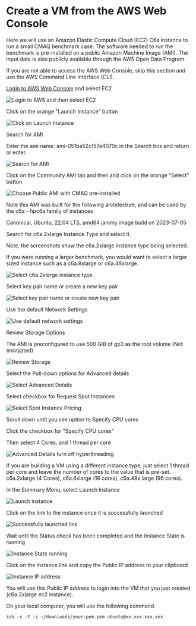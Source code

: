 # Create a VM from the AWS Web Console

Here we will use an Amazon Elastic Compute Cloud (EC2) C6a instance to run a small CMAQ benchmark case.  The software needed to run the benchmark is pre-installed on a public Amazon Machine Image (AMI).  The input data is also publicly available through the AWS Open Data Program. 

If you are not able to access the AWS Web Console, skip this section and use the AWS Command Line Interface (CLI).

<a href="https://aws.amazon.com/">Login to AWS Web Console</a> and select EC2

![Login to AWS and then select EC2](aws_web_console_home_select_ec2.png)

Click on the orange "Launch Instance" button

![Click on Launch Instance](aws_web_interface_launch_instance.png)

Search for AMI

Enter the ami name: ami-051ba52c157e4070c in the Search box and return or enter.

![Search for AMI](aws_web_console_search_ami.png)

Click on the Community AMI tab and then and click on the orange "Select" button

![Choose Public AMI with CMAQ pre-installed](aws_web_interface_choose_ami.png)


Note this AMI was built for the following architecture, and can be used by the c6a - hpc6a family of instances

Canonical, Ubuntu, 22.04 LTS, amd64 jammy image build on 2023-07-05

Search for c6a.2xlarge Instance Type and select it.

Note, the screenshots show the c6a.2xlarge instance type being selected.

If you were running a larger benchmark, you would want to select a larger sized instance such as a c6a.8xlarge or c6a.48xlarge. 

![Select c6a.2xlarge instance type](aws_web_console_select_c6a.2xlarge_ec2_instance.png)

Select key pair name or create a new key pair

![Select key pair name or create new key pair](aws_web_console_select_key_pair.png)


Use the default Network Settings

![Use default network settings](aws_web_console_network_settings_information.png)

Review Storage Options

The AMI is preconfigured to use 500 GiB of gp3 as the root volume (Not encrypted)

![Review Storage](aws_web_console_storage_volume_information.png)

Select the Pull-down options for Advanced details

![Select Advanced Details](aws_advanced_details.png)

Select checkbox for Request Spot Instances

![Select Spot Instance Pricing](ec2_web_request_spot_instance.png)

Scroll down until you see option to Specify CPU cores

Click the checkbox for "Specify CPU cores"

Then select 4 Cores, and 1 thread per core

![Advanced Details turn off hyperthreading](aws_advanced_details_specify_1_thread_per_core.png)

If you are building a VM using a different instance type, just select 1 thread per core and leave the number of cores to the value that is pre-set. 
c6a.2xlarge (4 Cores), c6a.8xlarge (16 cores), c6a.48x large (96 cores).


In the Summary Menu, select Launch Instance

![Launch instance](aws_web_console_summary_launch_instance_c6a.2xlarge.png)

Click on the link to the instance once it is successfully launched

![Successfully launched link](aws_web_console_successful_launch_c6a.2xlarge.png)

Wait until the Status check has been completed and the Instance State is running

![Instance State running](Instance_State_wait_till_running.png)

Click on the instance link and copy the Public IP address to your clipboard

![Instance IP address](Instance_Public_IP_Address.png)


You will use this Public IP address to login into the VM that you just created (c6a.2xlarge ec2 instance).

On your local computer, you will use the following command.

```
ssh -v -Y -i ~/downloads/your-pem.pem ubuntu@xx.xxx.xxx.xxx
```
